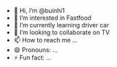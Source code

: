 - 👋 Hi, I’m @buinhi1
- 👀 I’m interested in Fastfood
- 🌱 I’m currently learning driver car
- 💞️ I’m looking to collaborate on TV
- 📫 How to reach me ...
- 😄 Pronouns: ...
- ⚡ Fun fact: ...

<!---
buinhi1/buinhi1 is a ✨ special ✨ repository because its `README.md` (this file) appears on your GitHub profile.
You can click the Preview link to take a look at your changes.
--->
